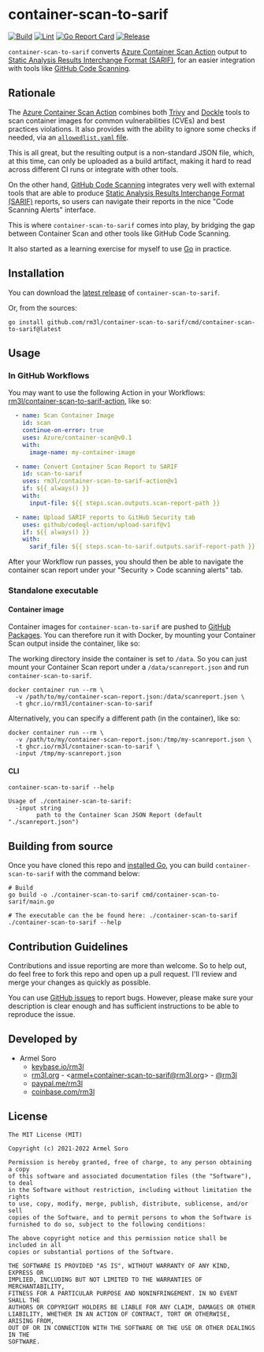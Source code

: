 # container-scan-to-sarif

[![Build](https://github.com/rm3l/container-scan-to-sarif/actions/workflows/build.yml/badge.svg)](https://github.com/rm3l/container-scan-to-sarif/actions/workflows/build.yml)
[![Lint](https://github.com/rm3l/container-scan-to-sarif/actions/workflows/lint.yml/badge.svg)](https://github.com/rm3l/container-scan-to-sarif/actions/workflows/lint.yml)
[![Go Report Card](https://goreportcard.com/badge/github.com/rm3l/container-scan-to-sarif)](https://goreportcard.com/report/github.com/rm3l/container-scan-to-sarif)
[![Release](https://github.com/rm3l/container-scan-to-sarif/actions/workflows/release.yml/badge.svg)](https://github.com/rm3l/container-scan-to-sarif/actions/workflows/release.yml)

`container-scan-to-sarif` converts [Azure Container Scan Action](https://github.com/Azure/container-scan#action-output) output to [Static Analysis Results Interchange Format (SARIF)](https://sarifweb.azurewebsites.net/), for an easier integration with tools like [GitHub Code Scanning](https://docs.github.com/en/code-security/code-scanning/automatically-scanning-your-code-for-vulnerabilities-and-errors/about-code-scanning).

## Rationale
The [Azure Container Scan Action](https://github.com/Azure/container-scan) combines both [Trivy](https://github.com/aquasecurity/trivy) 
and [Dockle](https://github.com/goodwithtech/dockle) tools to scan container images 
for common vulnerabilities (CVEs) and best practices violations. It also provides with the ability to ignore some checks 
if needed, via an [`allowedlist.yaml` file](https://github.com/Azure/container-scan#ignoring-vulnerabilities).

This is all great, but the resulting output is a non-standard JSON file, which, at this time,
can only be uploaded as a build artifact, making it hard to read across different CI runs or integrate with other tools.

On the other hand, [GitHub Code Scanning](https://docs.github.com/en/code-security/code-scanning/automatically-scanning-your-code-for-vulnerabilities-and-errors/about-code-scanning) integrates very well with external tools that are able to produce
[Static Analysis Results Interchange Format (SARIF)](https://sarifweb.azurewebsites.net/) reports, so users can navigate their reports in the nice 
"Code Scanning Alerts" interface.

This is where `container-scan-to-sarif` comes into play, by bridging the gap between Container Scan and other tools like GitHub Code Scanning.

It also started as a learning exercise for myself to use [Go](https://golang.org/) in practice.

## Installation

You can download the [latest release](https://github.com/rm3l/container-scan-to-sarif/releases/latest) of `container-scan-to-sarif`.

Or, from the sources:

```shell
go install github.com/rm3l/container-scan-to-sarif/cmd/container-scan-to-sarif@latest
```

## Usage

### In GitHub Workflows

You may want to use the following Action in your Workflows: [rm3l/container-scan-to-sarif-action](https://github.com/rm3l/container-scan-to-sarif-action), like so:

```yaml
  - name: Scan Container Image
    id: scan
    continue-on-error: true
    uses: Azure/container-scan@v0.1
    with:
      image-name: my-container-image

  - name: Convert Container Scan Report to SARIF
    id: scan-to-sarif
    uses: rm3l/container-scan-to-sarif-action@v1
    if: ${{ always() }}
    with:
      input-file: ${{ steps.scan.outputs.scan-report-path }}

  - name: Upload SARIF reports to GitHub Security tab
    uses: github/codeql-action/upload-sarif@v1
    if: ${{ always() }}
    with:
      sarif_file: ${{ steps.scan-to-sarif.outputs.sarif-report-path }}
```

After your Workflow run passes, you should then be able to navigate the container scan report under your "Security > Code scanning alerts" tab.

### Standalone executable

#### Container image

Container images for `container-scan-to-sarif` are pushed to [GitHub Packages](https://github.com/rm3l/container-scan-to-sarif/pkgs/container/container-scan-to-sarif).
You can therefore run it with Docker, by mounting your Container Scan output inside the container, like so:

The working directory inside the container is set to `/data`. So you can just mount your Container Scan report under a `/data/scanreport.json` and run `container-scan-to-sarif`.
```shell
docker container run --rm \
  -v /path/to/my/container-scan-report.json:/data/scanreport.json \
  -t ghcr.io/rm3l/container-scan-to-sarif 
```

Alternatively, you can specify a different path (in the container), like so:
```shell
docker container run --rm \
  -v /path/to/my/container-scan-report.json:/tmp/my-scanreport.json \
  -t ghcr.io/rm3l/container-scan-to-sarif \
  -input /tmp/my-scanreport.json
```

#### CLI

```shell
container-scan-to-sarif --help

Usage of ./container-scan-to-sarif:
  -input string
        path to the Container Scan JSON Report (default "./scanreport.json")
```

## Building from source

Once you have cloned this repo and [installed Go](https://go.dev/doc/install), you can build `container-scan-to-sarif` with the command below:

```shell
# Build
go build -o ./container-scan-to-sarif cmd/container-scan-to-sarif/main.go

# The executable can the be found here: ./container-scan-to-sarif
./container-scan-to-sarif --help
```

## Contribution Guidelines

Contributions and issue reporting are more than welcome. So to help out, do feel free to fork this repo and open up a pull request.
I'll review and merge your changes as quickly as possible.

You can use [GitHub issues](https://github.com/rm3l/container-scan-to-sarif/issues) to report bugs.
However, please make sure your description is clear enough and has sufficient instructions to be able to reproduce the issue.

## Developed by

* Armel Soro
    * [keybase.io/rm3l](https://keybase.io/rm3l)
    * [rm3l.org](https://rm3l.org) - &lt;armel+container-scan-to-sarif@rm3l.org&gt; - [@rm3l](https://twitter.com/rm3l)
    * [paypal.me/rm3l](https://paypal.me/rm3l)
    * [coinbase.com/rm3l](https://www.coinbase.com/rm3l)

## License

    The MIT License (MIT)

    Copyright (c) 2021-2022 Armel Soro

    Permission is hereby granted, free of charge, to any person obtaining a copy
    of this software and associated documentation files (the "Software"), to deal
    in the Software without restriction, including without limitation the rights
    to use, copy, modify, merge, publish, distribute, sublicense, and/or sell
    copies of the Software, and to permit persons to whom the Software is
    furnished to do so, subject to the following conditions:

    The above copyright notice and this permission notice shall be included in all
    copies or substantial portions of the Software.

    THE SOFTWARE IS PROVIDED "AS IS", WITHOUT WARRANTY OF ANY KIND, EXPRESS OR
    IMPLIED, INCLUDING BUT NOT LIMITED TO THE WARRANTIES OF MERCHANTABILITY,
    FITNESS FOR A PARTICULAR PURPOSE AND NONINFRINGEMENT. IN NO EVENT SHALL THE
    AUTHORS OR COPYRIGHT HOLDERS BE LIABLE FOR ANY CLAIM, DAMAGES OR OTHER
    LIABILITY, WHETHER IN AN ACTION OF CONTRACT, TORT OR OTHERWISE, ARISING FROM,
    OUT OF OR IN CONNECTION WITH THE SOFTWARE OR THE USE OR OTHER DEALINGS IN THE
    SOFTWARE.

